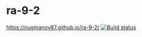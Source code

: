 # ra-9-2
https://nugmanov87.github.io/ra-9-2/
[![Build status](https://ci.appveyor.com/api/projects/status/1iym0gdfl440lqke?svg=true)](https://ci.appveyor.com/project/nugmanov87/ra-9-2)